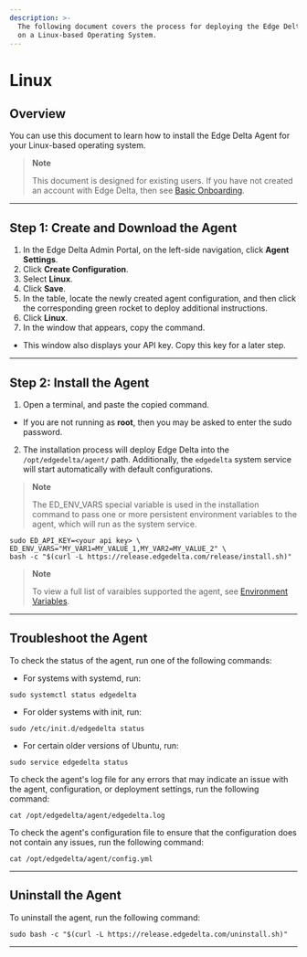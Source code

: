 ```yaml
---
description: >-
  The following document covers the process for deploying the Edge Delta service
  on a Linux-based Operating System.
---
```


# Linux

## Overview

You can use this document to learn how to install the Edge Delta Agent for your Linux-based operating system.

> **Note**
>
> This document is designed for existing users. If you have not created an account with Edge Delta, then see [Basic Onboarding](../basic-onboarding.md).


***

## Step 1: Create and Download the Agent

1. In the Edge Delta Admin Portal, on the left-side navigation, click **Agent Settings**.
2. Click **Create Configuration**.
3. Select **Linux**.
4. Click **Save**.  
5. In the table, locate the newly created agent configuration, and then click the corresponding green rocket to deploy additional instructions.
6. Click **Linux**.
7. In the window that appears, copy the command.
  - This window also displays your API key. Copy this key for a later step.

***

## Step 2: Install the Agent

1. Open a terminal, and paste the copied command.
  - If you are not running as **root**, then you may be asked to enter the sudo password.
2. The installation process will deploy Edge Delta into the `/opt/edgedelta/agent/` path. Additionally, the `edgedelta` system service will start automatically with default configurations.

> **Note**
>
> The ED\_ENV\_VARS special variable is used in the installation command to pass one or more persistent environment variables to the agent, which will run as the system service.

```
sudo ED_API_KEY=<your api key> \
ED_ENV_VARS="MY_VAR1=MY_VALUE_1,MY_VAR2=MY_VALUE_2" \
bash -c "$(curl -L https://release.edgedelta.com/release/install.sh)"
```

> **Note**
>
> To view a full list of varaibles supported the agent, see [Environment Variables](environment-variables.md).


***

## Troubleshoot the Agent

To check the status of the agent, run one of the following commands:

  * For systems with systemd, run:

  ```
  sudo systemctl status edgedelta
  ```

  * For older systems with init, run:

  ```
  sudo /etc/init.d/edgedelta status
  ```

  * For certain older versions of Ubuntu, run:

  ```
  sudo service edgedelta status
  ```

To check the agent's log file for any errors that may indicate an issue with the agent, configuration, or deployment settings, run the following command:

  ```
  cat /opt/edgedelta/agent/edgedelta.log
  ```

To check the agent's configuration file to ensure that the configuration does not contain any issues, run the following command:

  ```
  cat /opt/edgedelta/agent/config.yml
  ```

***

## Uninstall the Agent

To uninstall the agent, run the following command:

```
sudo bash -c "$(curl -L https://release.edgedelta.com/uninstall.sh)"
```

***
